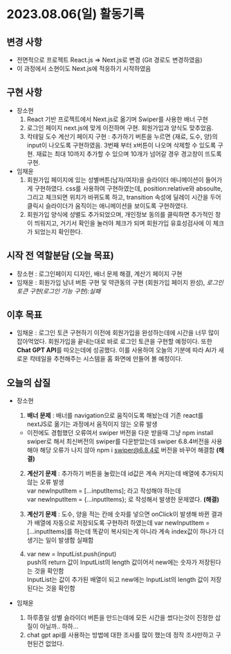 # 2023.08.06(일) 활동기록
## 변경 사항
- 전면적으로 프로젝트 React.js => Next.js로 변경 (Git 경로도 변경하였음)
- 이 과정에서 소현이도 Next.js에 적응하기 시작하였음

## 구현 사항
- 장소현
    1. React 기반 프로젝트에서 Next.js로 옮기며 Swiper를 사용한 배너 구현
    2. 로그인 페이지 next.js에 맞게 이전하며 구현. 회원가입과 양식도 맞추었음.
    3. 칵테일 도수 계산기 페이지 구현 : 추가하기 버튼을 누르면 {재료, 
    도수, 양}의 input이 나오도록 구현하였음. 3번째 부터 x버튼이 나오며 삭제할 수 있도록 구현. 재료는 최대 10까지 추가할 수 있으며 10개가 넘어갈 경우 경고창이 뜨도록 구현.
- 임채윤
    1. 회원가입 페이지에 있는 성별버튼(남자/여자)을 슬라이더 애니메이션이 들어가게 구현하였다. css를 사용하여 구현하였는데, position:relative와 absoulte, 그리고 체크되면 위치가 바뀌도록 하고, transition 속성에 딜레이 시간을 두어 클릭시 슬라이더가 움직이는 애니메이션을 보이도록 구현하였다.
    2. 회원가입 양식에 성별도 추가되었으며, 개인정보 동의를 클릭하면 추가적인 창이 띄워지고, 거기서 확인을 눌러야 체크가 되며 회원가입 유효성검사에 이 체크가 되었는지 확인한다.

## 시작 전 역할분담 (오늘 목표)
- 장소현 : 로그인페이지 디자인, 배너 문제 해결, 계산기 페이지 구현
- 임채윤 : 회원가입 남녀 버튼 구현 및 약관동의 구현 (회원가입 페이지 완성), *로그인 토큰 구현(로그인 기능 구현):실패*

## 이후 목표
- 임채윤 : 로그인 토큰 구현하기 이전에 회원가입을 완성하는데에 시간을 너무 많이 잡아먹었다. 회원가입을 끝내는대로 바로 로그인 토큰을 구현할 예정이다. 또한 **Chat GPT API**를 따오는데에 성공했다. 이를 사용하여 오늘의 기분에 따라 AI가 새로운 칵테일을 추천해주는 시스템을 홈 화면에 만들어 볼 예정이다.

## 오늘의 삽질
- 장소현
    1. **배너 문제** : 배너를 navigation으로 움직이도록 해놨는데 기존 react를 nextJS로 옮기는 과정에서 움직이지 않는 오류 발생  
    - 이전에도 경험했던 오류여서 swiper 버전을 다운 받을때 그냥 npm install swiper로 해서 최신버전의 swiper를 다운받았는데 swiper 6.8.4버전을 사용해야 해당 오류가 나지 않아 npm i swiper@6.8.4로 버전을 바꾸어 해결함 **(해결)**
    2. **계산기 문제** : 추가하기 버튼을 눌렀는데 id값은 계속 커지는데 배열에 추가되지 않는 오류 발생  
    var newInputItem = [...inputItems]; 라고 작성해야 하는데  
    var newInputItem = {...inputItems}; 로 작성해서 발생한 문제였다. **(해결)**
    3. **계산기 문제** : 도수, 양을 적는 칸에 숫자를 넣으면 onClick이 발생해 바뀐 결과가 배열에 자동으로 저장되도록 구현하려 하였는데 var newInputItem = [...inputItems]를 하는데 똑같이 복사되는게 아니라 계속 index값이 하나가 더 생기는 일이 발생함 실패함  

    4. var new  = InputList.push(input)  
    push의 return 값이 InputList의 length 값이어서 new에는 숫자가 저장된다는 것을 확인함  
    InputList는 값이 추가된 배열이 되고 new에는 InputList의 length 값이 저장된다는 것을 확인함
    
- 임채윤
    1. 하루종일 성별 슬라이더 버튼을 만드는데에 모든 시간을 썼다는것이 진정한 삽질이 아닐까.. 하하...
    2. chat gpt api를 사용하는 방법에 대한 조사를 많이 했는데 정작 조사만하고 구현된건 없었다.

